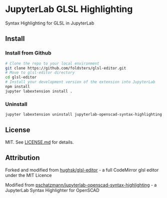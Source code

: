 # JupyterLab GLSL Highlighting

Syntax Highlighting for GLSL in JupyterLab


## Install

### Install from Github

```bash
# Clone the repo to your local environment
git clone https://github.com/foldsters/glsl-editor.git
# Move to glsl-editor directory
cd glsl-editor
# Install your development version of the extension into JupyterLab
npm install
jupyter labextension install .
```

### Uninstall

```bash
jupyter labextension uninstall jupyterlab-openscad-syntax-highlighting
```


## License

MIT. See [LICENSE.md](http://github.com/foldsters/glsl-editor/blob/master/LICENSE.md) for details.


## Attribution

Forked and modified from [hughsk/glsl-editor](https://github.com/hughsk/glsl-editor) - a full CodeMirror glsl editor under the MIT Licence

Modified from [pschatzmann/jupyterlab-openscad-syntax-highlighting](https://github.com/pschatzmann/jupyterlab-openscad-syntax-highlighting) - a JupyterLab Syntax Highlighter for OpenSCAD
